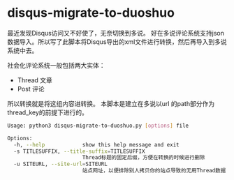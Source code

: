 # disqus-migrate-to-duoshuo
最近发现Disqus访问又不好使了，无奈切换到多说。
好在多说评论系统支持json数据导入。所以写了此脚本将Disqus导出的xml文件进行转换，然后再导入到多说系统中去。

社会化评论系统一般包括两大实体：
- Thread 文章
- Post 评论

所以转换就是将这组内容进转换。 本脚本是建立在多说以url 的path部分作为thread_key的前提下进行的。

```bash
Usage: python3 disqus-migrate-to-duoshuo.py [options] file

Options:
  -h, --help            show this help message and exit
  -s TITLESUFFIX, --title-suffix=TITLESUFFIX
                        Thread标题的固定后缀，方便在转换的时候进行删除
  -u SITEURL, --site-url=SITEURL
                        站点网址，以便排除别人拷贝你的站点导致的无用Thread数据
```
